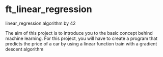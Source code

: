 # ft_linear_regression
linear_regression algorithm by 42

The aim of this project is to introduce you to the basic concept behind machine learning.
For this project, you will have to create a program that predicts the price of a car by
using a linear function train with a gradient descent algorithm

